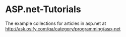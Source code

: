 # ASP.net-Tutorials
The example collections for articles in asp.net at http://ask.osify.com/qa/category/programming/asp-net
